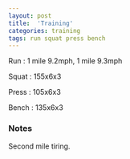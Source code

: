 ```yaml
---
layout: post
title:  'Training'
categories: training
tags: run squat press bench
---
```


Run         :   1 mile 9.2mph, 1 mile 9.3mph

Squat       :   155x6x3

Press       :   105x6x3

Bench       :   135x6x3

### Notes

Second mile tiring.
